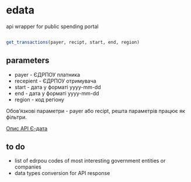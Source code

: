 # edata
api wrapper for public spending portal


```r

get_transactions(payer, recipt, start, end, region)

```

## parameters

* payer - ЄДРПОУ платника  
* recepient - ЄДРПОУ отримувача  
* start - дата у форматі yyyy-mm-dd  
* end - дата у форматі yyyy-mm-dd
* region - код регіону

Обов’язкові параметри - payer або recipt, решта параметрів працює як фільтри.

[Опис API Є-дата](https://confluence.spending.gov.ua/pages/viewpage.action?pageId=5800614&src=contextnavpagetreemode)

## to do

* list of edrpou codes of most interesting government entities or companies  
* data types conversion for API response